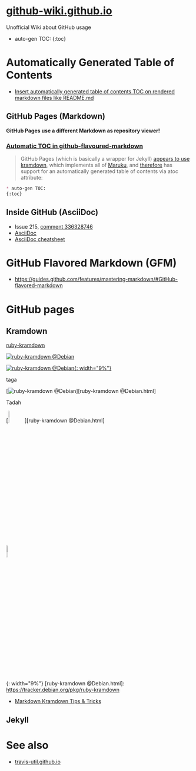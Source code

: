 # [github-wiki.github.io](https://github-wiki.github.io/)
Unofficial Wiki about GitHub usage
* auto-gen TOC:
{:toc}

# Automatically Generated Table of Contents
* [Insert automatically generated table of contents TOC on rendered markdown files like README.md](https://github.com/isaacs/github/issues/215)

## GitHub Pages (Markdown)
**GitHub Pages use a different Markdown as repository viewer!**

### [Automatic TOC in github-flavoured-markdown](https://stackoverflow.com/questions/9721944/automatic-toc-in-github-flavoured-markdown)
>GitHub Pages (which is basically a wrapper for Jekyll) [appears to use][] [kramdown][], which implements all of [Maruku][], and [therefore] has support for an automatically generated table of contents via atoc attribute:

[appears to use]: https://github.com/jekyll/jekyll/blob/master/lib/jekyll.rb#L29 "jekyll/jekyll"
[kramdown]: https://kramdown.gettalong.org/parser/kramdown.html
[Maruku]: https://github.com/bhollis/maruku/blob/master/docs/markdown_syntax.md "bhollis/maruku"
[therefore]: https://github.com/bhollis/maruku/blob/master/docs/math.md "See source code for this page"
```md
* auto-gen TOC:
{:toc}
```

## Inside GitHub (AsciiDoc)
* Issue 215, [comment 336328746](https://github.com/isaacs/github/issues/215#issuecomment-336328746)
* [AsciiDoc](https://en.wikipedia.org/wiki/AsciiDoc "Wikipedia")
* [AsciiDoc cheatsheet](http://powerman.name/doc/asciidoc)

# GitHub Flavored Markdown (GFM)
* https://guides.github.com/features/mastering-markdown/#GitHub-flavored-markdown

# GitHub pages

## Kramdown
[ruby-kramdown](https://tracker.debian.org/pkg/ruby-kramdown)

[![ruby-kramdown @Debian][]](https://tracker.debian.org/pkg/ruby-kramdown)

[![ruby-kramdown @Debian](https://qa.debian.org/cgi-bin/popcon-png?packages=ruby-kramdown&show_installed=on&date_fmt=%25Y){: width="9%"}](https://tracker.debian.org/pkg/ruby-kramdown)

taga

[![ruby-kramdown @Debian][]][ruby-kramdown @Debian.html]

Tadah

[<img alt="ruby-kramdown @Debian" src="https://qa.debian.org/cgi-bin/popcon-png?packages=ruby-kramdown&show_installed=on&date_fmt=%25Y" width="9%">][ruby-kramdown @Debian.html]

[<img alt="ruby-kramdown @Debian" src="https://qa.debian.org/cgi-bin/popcon-png?packages=ruby-kramdown&show_installed=on&date_fmt=%25Y" width="9%">](https://tracker.debian.org/pkg/ruby-kramdown)

[ruby-kramdown @Debian]: https://qa.debian.org/cgi-bin/popcon-png?packages=ruby-kramdown&show_installed=on&date_fmt=%25Y
{: width="9%"}
[ruby-kramdown @Debian.html]: https://tracker.debian.org/pkg/ruby-kramdown



* [Markdown Kramdown Tips & Tricks](https://about.gitlab.com/2016/07/19/markdown-kramdown-tips-and-tricks/)


## Jekyll

# See also
* [travis-util.github.io](https://travis-util.github.io/)
